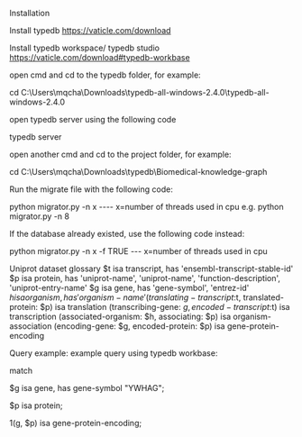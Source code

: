 Installation

Install typedb
https://vaticle.com/download 

Install typedb workspace/ typedb studio
https://vaticle.com/download#typedb-workbase

open cmd and cd to the typedb folder, for example:

cd C:\Users\mqcha\Downloads\typedb-all-windows-2.4.0\typedb-all-windows-2.4.0

open typedb server using the following code

typedb server

open another cmd and cd to the project folder, for example:

cd C:\Users\mqcha\Downloads\typedb\Biomedical-knowledge-graph

Run the migrate file with the following code:

python migrator.py -n x   ----  x=number of threads used in cpu
e.g.         python migrator.py -n 8

If the database already existed, use the following code instead:

python migrator.py -n x -f TRUE  --- x=number of threads used in cpu
 


Uniprot dataset glossary
$t isa transcript, has 'ensembl-transcript-stable-id'
$p isa protein, has 'uniprot-name', 'uniprot-name', 'function-description', 'uniprot-entry-name'
$g isa gene, has 'gene-symbol', 'entrez-id'
$h isa organism, has 'organism-name'
(translating-transcript:$t, translated-protein: $p) isa translation
(transcribing-gene: $g, encoded-transcript:$t) isa transcription
(associated-organism: $h, associating: $p) isa organism-association
(encoding-gene: $g, encoded-protein: $p) isa gene-protein-encoding



Query example: 
example query using typedb workbase:

match

$g isa gene, has gene-symbol "YWHAG";

$p isa protein;

$1 ($g, $p) isa gene-protein-encoding;
 


